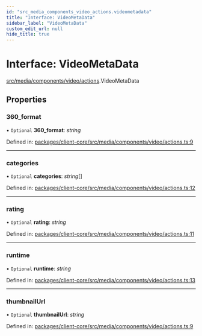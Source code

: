 ```yaml
---
id: "src_media_components_video_actions.videometadata"
title: "Interface: VideoMetaData"
sidebar_label: "VideoMetaData"
custom_edit_url: null
hide_title: true
---
```


# Interface: VideoMetaData

[src/media/components/video/actions](../modules/src_media_components_video_actions.md).VideoMetaData

## Properties

### 360\_format

• `Optional` **360\_format**: *string*

Defined in: [packages/client-core/src/media/components/video/actions.ts:9](https://github.com/xr3ngine/xr3ngine/blob/7e8e151f1/packages/client-core/src/media/components/video/actions.ts#L9)

___

### categories

• `Optional` **categories**: *string*[]

Defined in: [packages/client-core/src/media/components/video/actions.ts:12](https://github.com/xr3ngine/xr3ngine/blob/7e8e151f1/packages/client-core/src/media/components/video/actions.ts#L12)

___

### rating

• `Optional` **rating**: *string*

Defined in: [packages/client-core/src/media/components/video/actions.ts:11](https://github.com/xr3ngine/xr3ngine/blob/7e8e151f1/packages/client-core/src/media/components/video/actions.ts#L11)

___

### runtime

• `Optional` **runtime**: *string*

Defined in: [packages/client-core/src/media/components/video/actions.ts:13](https://github.com/xr3ngine/xr3ngine/blob/7e8e151f1/packages/client-core/src/media/components/video/actions.ts#L13)

___

### thumbnailUrl

• `Optional` **thumbnailUrl**: *string*

Defined in: [packages/client-core/src/media/components/video/actions.ts:9](https://github.com/xr3ngine/xr3ngine/blob/7e8e151f1/packages/client-core/src/media/components/video/actions.ts#L9)
